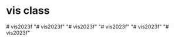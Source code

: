 # vis class

 
 
#   v i s 2 0 2 3 f  
 "# vis2023f" 
"# vis2023f" 
"# vis2023f" 
"# vis2023f" 
"# vis2023f" 
